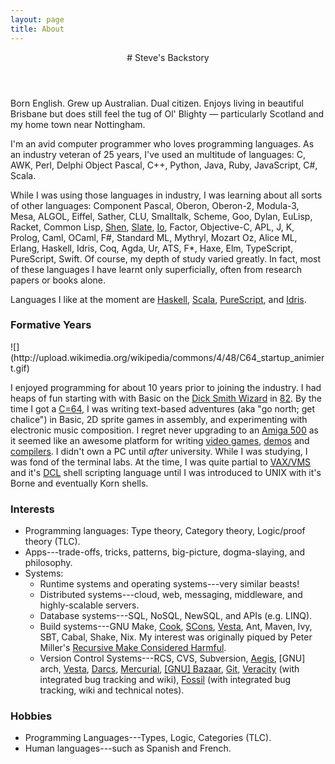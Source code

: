 ```yaml
---
layout: page
title: About
---
```


<header class="page-header">
# Steve's Backstory
</header>

Born English. Grew up Australian. Dual citizen. Enjoys living in beautiful Brisbane but does still feel the tug of Ol' Blighty — particularly Scotland and my home town near Nottingham.

I'm an avid computer programmer who loves programming languages. As an industry veteran of 25 years, I've used an multitude of languages: C, AWK, Perl, Delphi Object Pascal, C++, Python, Java, Ruby, JavaScript, C#, Scala.

While I was using those languages in industry, I was learning about all sorts of other languages: Component Pascal, Oberon, Oberon-2, Modula-3, Mesa, ALGOL, Eiffel, Sather, CLU, Smalltalk, Scheme, Goo, Dylan, EuLisp, Racket, Common Lisp, [Shen](http://www.shenlanguage.org/), [Slate](http://slatelanguage.org/), [Io](http://iolanguage.org/), Factor, Objective-C, APL, J, K, Prolog, Caml, OCaml, F#, Standard ML, Mythryl, Mozart Oz, Alice ML, Erlang, Haskell, Idris, Coq, Agda, Ur, ATS, F\*, Haxe, Elm, TypeScript, PureScript, Swift. Of course, my depth of study varied greatly. In fact, most of these languages I have learnt only superficially, often from research papers or books alone.

Languages I like at the moment are [Haskell](http://haskell.org), [Scala](http://scala-lang.org), [PureScript](http://purescript.org/), and [Idris](http://idris-lang.org).


### Formative Years

<div class="c64 pull-right">
![](http://upload.wikimedia.org/wikipedia/commons/4/48/C64_startup_animiert.gif)
</div>

I enjoyed programming for about 10 years prior to joining the industry. I had heaps of fun starting with with Basic on the [Dick Smith Wizard](http://ultimateconsoledatabase.com/others/dick_smith_wizzard.htm) in [82](http://www.youtube.com/watch?v=JbCr15KkBxY). By the time I got a [C=64](http://en.wikipedia.org/wiki/Commodore_64), I was writing text-based adventures (aka "go north; get chalice") in Basic, 2D sprite games in assembly, and experimenting with electronic music composition. I regret never upgrading to an [Amiga 500](http://en.wikipedia.org/wiki/Amiga_500) as it seemed like an awesome platform for writing [video games](https://www.youtube.com/watch?v=rsuWgLEQBxM), [demos](https://youtu.be/3wu8cnIpdLY?list=PL7C791DD55914C154) and [compilers](http://strlen.com/amiga-e). I didn't own a PC until _after_ university. While I was studying, I was fond of the terminal labs. At the time, I was quite partial to [VAX/VMS](http://en.wikipedia.org/wiki/OpenVMS) and it's [DCL](http://en.wikipedia.org/wiki/DIGITAL_Command_Language) shell scripting language until I was introduced to UNIX with it's Borne and eventually Korn shells.


### Interests

  - Programming languages: Type theory, Category theory, Logic/proof theory (TLC).
  - Apps---trade-offs, tricks, patterns, big-picture, dogma-slaying, and philosophy.
  - Systems:
    - Runtime systems and operating systems---very similar beasts!
    - Distributed systems---cloud, web, messaging, middleware, and highly-scalable servers.
    - Database systems---SQL, NoSQL, NewSQL, and APIs (e.g. LINQ).
    - Build systems---GNU Make, [Cook](http://miller.emu.id.au/pmiller/software/cook/), [SCons](http://www.scons.org/), [Vesta](http://www.vestasys.org/), Ant, Maven, Ivy, SBT, Cabal, Shake, Nix. My interest was originally piqued by Peter Miller's [Recursive Make Considered Harmful](http://aegis.sourceforge.net/auug97.pdf).
    - Version Control Systems---RCS, CVS, Subversion, [Aegis](http://aegis.sourceforge.net/), [GNU] arch, [Vesta](http://www.vestasys.org/), [Darcs](http://darcs.net/), [Mercurial](https://mercurial.selenic.com/), [[GNU] Bazaar](http://bazaar.canonical.com/), [Git](http://git-scm.com/), [Veracity](http://veracity-scm.com/) (with integrated bug tracking and wiki), [Fossil](http://fossil-scm.org/) (with integrated bug tracking, wiki and technical notes).


### Hobbies

  - Programming Languages---Types, Logic, Categories (TLC).
  - Human languages---such as Spanish and French.
